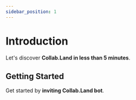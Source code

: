 ```yaml
---
sidebar_position: 1
---
```


# Introduction

Let's discover **Collab.Land in less than 5 minutes**.

## Getting Started

Get started by **inviting Collab.Land bot**.

